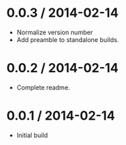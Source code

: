 
0.0.3 / 2014-02-14
==================

- Normalize version number
- Add preamble to standalone builds.

0.0.2 / 2014-02-14
==================

- Complete readme.


0.0.1 / 2014-02-14
==================

- Initial build
